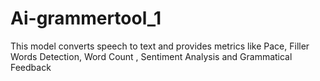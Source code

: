 # Ai-grammertool_1
This model converts speech to text and provides metrics like Pace, Filler Words Detection, Word Count ,  Sentiment Analysis and Grammatical Feedback
